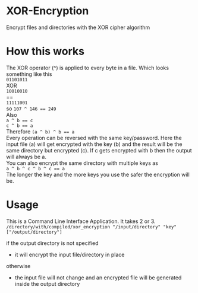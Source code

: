 # XOR-Encryption
Encrypt files and directories with the XOR cipher algorithm
# How this works
The XOR operator (^) is applied to every byte in a file. Which looks something like this  
`01101011`  
   XOR  
`10010010`  
    ==  
`11111001`  
so `107 ^ 146 == 249`  
Also  
`a ^ b == c`  
`c ^ b == a`  
Therefore `(a ^ b) ^ b == a`  
Every operation can be reversed with the same key/password. Here the input file (a) will get encrypted with the key (b) and the result will be the same directory but encrypted (c).
If c gets encrypted with b then the output will always be a.  
You can also encrypt the same directory with multiple keys as  
`a ^ b ^ c ^ b ^ c == a`  
The longer the key and the more keys you use the safer the encryption will be.
# Usage
This is a Command Line Interface Application.
It takes 2 or 3.  
`/directory/with/compiled/xor_encryption "/input/directory" "key" ["/output/directory"]`  

if the output directory is not specified  
* it will encrypt the input file/directory in place  

otherwise  
* the input file will not change and an encrypted file will be generated inside the output directory
